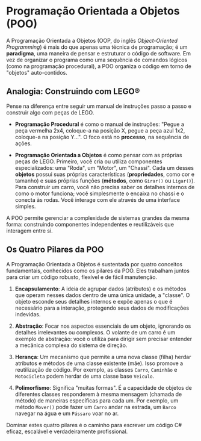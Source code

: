 # Programação Orientada a Objetos (POO)

A Programação Orientada a Objetos (OOP, do inglês *Object-Oriented Programming*) é mais do que apenas uma técnica de programação; é um **paradigma**, uma maneira de pensar e estruturar o código de software. Em vez de organizar o programa como uma sequência de comandos lógicos (como na programação procedural), a POO organiza o código em torno de "objetos" auto-contidos.

## Analogia: Construindo com LEGO®

Pense na diferença entre seguir um manual de instruções passo a passo e construir algo com peças de LEGO.

-   **Programação Procedural** é como o manual de instruções: "Pegue a peça vermelha 2x4, coloque-a na posição X, pegue a peça azul 1x2, coloque-a na posição Y...". O foco está no **processo**, na sequência de ações.

-   **Programação Orientada a Objetos** é como pensar com as próprias peças de LEGO. Primeiro, você cria ou utiliza componentes especializados: uma "Roda", um "Motor", um "Chassi". Cada um desses **objetos** possui suas próprias características (**propriedades**, como cor e tamanho) e suas próprias funções (**métodos**, como `Girar()` ou `Ligar()`). Para construir um carro, você não precisa saber os detalhes internos de como o motor funciona; você simplesmente o encaixa no chassi e o conecta às rodas. Você interage com ele através de uma interface simples.

A POO permite gerenciar a complexidade de sistemas grandes da mesma forma: construindo componentes independentes e reutilizáveis que interagem entre si.

## Os Quatro Pilares da POO

A Programação Orientada a Objetos é sustentada por quatro conceitos fundamentais, conhecidos como os pilares da POO. Eles trabalham juntos para criar um código robusto, flexível e de fácil manutenção.

1.  **Encapsulamento**: A ideia de agrupar dados (atributos) e os métodos que operam nesses dados dentro de uma única unidade, a "classe". O objeto esconde seus detalhes internos e expõe apenas o que é necessário para a interação, protegendo seus dados de modificações indevidas.

2.  **Abstração**: Focar nos aspectos essenciais de um objeto, ignorando os detalhes irrelevantes ou complexos. O volante de um carro é um exemplo de abstração: você o utiliza para dirigir sem precisar entender a mecânica complexa do sistema de direção.

3.  **Herança**: Um mecanismo que permite a uma nova classe (filha) herdar atributos e métodos de uma classe existente (mãe). Isso promove a reutilização de código. Por exemplo, as classes `Carro`, `Caminhão` e `Motocicleta` podem herdar de uma classe base `Veiculo`.

4.  **Polimorfismo**: Significa "muitas formas". É a capacidade de objetos de diferentes classes responderem à mesma mensagem (chamada de método) de maneiras específicas para cada um. Por exemplo, um método `Mover()` pode fazer um `Carro` andar na estrada, um `Barco` navegar na água e um `Pássaro` voar no ar.

Dominar estes quatro pilares é o caminho para escrever um código C# eficaz, escalável e verdadeiramente profissional.
